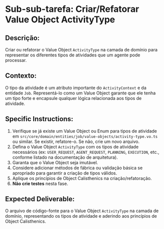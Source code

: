 # Sub-sub-tarefa: Criar/Refatorar Value Object ActivityType

## Descrição:

Criar ou refatorar o Value Object `ActivityType` na camada de domínio para representar os diferentes tipos de atividades que um agente pode processar.

## Contexto:

O tipo da atividade é um atributo importante do `ActivityContext` e da entidade `Job`. Representá-lo como um Value Object garante que ele tenha um tipo forte e encapsule qualquer lógica relacionada aos tipos de atividade.

## Specific Instructions:

1.  Verifique se já existe um Value Object ou Enum para tipos de atividade em `src/core/domain/entities/job/value-objects/activity-type.vo.ts` ou similar. Se existir, refatore-o. Se não, crie um novo arquivo.
2.  Defina o Value Object `ActivityType` com os tipos de atividade necessários (ex: `USER_REQUEST`, `AGENT_REQUEST`, `PLANNING`, `EXECUTION`, etc., conforme listado na documentação de arquitetura).
3.  Garanta que o Value Object seja imutável.
4.  Considere adicionar métodos de fábrica ou validação básica se apropriado para garantir a criação de tipos válidos.
5.  Aplique os princípios de Object Calisthenics na criação/refatoração.
6.  **Não crie testes** nesta fase.

## Expected Deliverable:

O arquivo de código-fonte para o Value Object `ActivityType` na camada de domínio, representando os tipos de atividade e aderindo aos princípios de Object Calisthenics.
